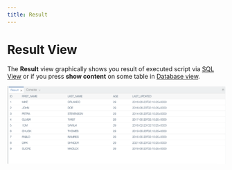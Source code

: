 ```yaml
---
title: Result
---
```


Result View
===

The **Result** view graphically shows you result of executed script
via [SQL View](https://www.dirigible.io/help/development/ide/views/sql/)
or if you press **show content** on some table
in [Database view](https://www.dirigible.io/help/development/ide/views/database/).

![Result view](../../../images/result_view.png)